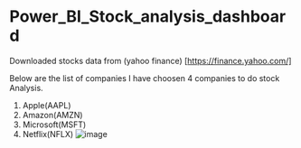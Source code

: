 # Power_BI_Stock_analysis_dashboard
Downloaded stocks data from (yahoo finance) [https://finance.yahoo.com/]

Below are the list of companies I have choosen 4 companies to do stock Analysis.
  1) Apple(AAPL)
  2) Amazon(AMZN)
  3) Microsoft(MSFT)
  4) Netflix(NFLX)
![image](https://github.com/rushmiithasri/Power_BI_Stock_analysis_dashboard/assets/67082247/7c1eb890-8a17-405d-921b-1049eae482b8)
